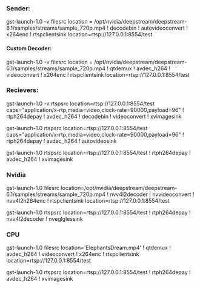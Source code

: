 ### Sender: 
gst-launch-1.0 -v filesrc location = /opt/nvidia/deepstream/deepstream-6.1/samples/streams/sample_720p.mp4 ! decodebin ! autovideoconvert ! x264enc ! rtspclientsink location=rtsp://127.0.0.1:8554/test 

#### Custom Decoder:

gst-launch-1.0 -v filesrc location = /opt/nvidia/deepstream/deepstream-6.1/samples/streams/sample_720p.mp4 ! qtdemux ! avdec_h264 ! videoconvert ! x264enc ! rtspclientsink location=rtsp://127.0.0.1:8554/test 

### Recievers: 
gst-launch-1.0 -v rtspsrc location=rtsp://127.0.0.1:8554/test  caps="application/x-rtp,media=video,clock-rate=90000,payload=96" ! rtph264depay ! avdec_h264 ! decodebin ! videoconvert ! xvimagesink 
 
gst-launch-1.0 rtspsrc location=rtsp://127.0.0.1:8554/test caps="application/x-rtp,media=video,clock-rate=90000,payload=96" ! rtph264depay ! avdec_h264 ! autovideosink 

gst-launch-1.0 rtspsrc location=rtsp://127.0.0.1:8554/test ! rtph264depay ! avdec_h264 ! xvimagesink 



### Nvidia
gst-launch-1.0 filesrc location=/opt/nvidia/deepstream/deepstream-6.1/samples/streams/sample_720p.mp4 ! nvv4l2decoder ! nvvideoconvert ! nvv4l2h264enc ! rtspclientsink location=rtsp://127.0.0.1:8554/test


gst-launch-1.0 rtspsrc location=rtsp://127.0.0.1:8554/test ! rtph264depay ! nvv4l2decoder ! nveglglessink

### CPU
gst-launch-1.0 filesrc location='ElephantsDream.mp4' ! qtdemux ! avdec_h264 ! videoconvert ! x264enc ! rtspclientsink location=rtsp://127.0.0.1:8554/test

gst-launch-1.0 rtspsrc location=rtsp://127.0.0.1:8554/test ! rtph264depay ! avdec_h264 ! xvimagesink	
